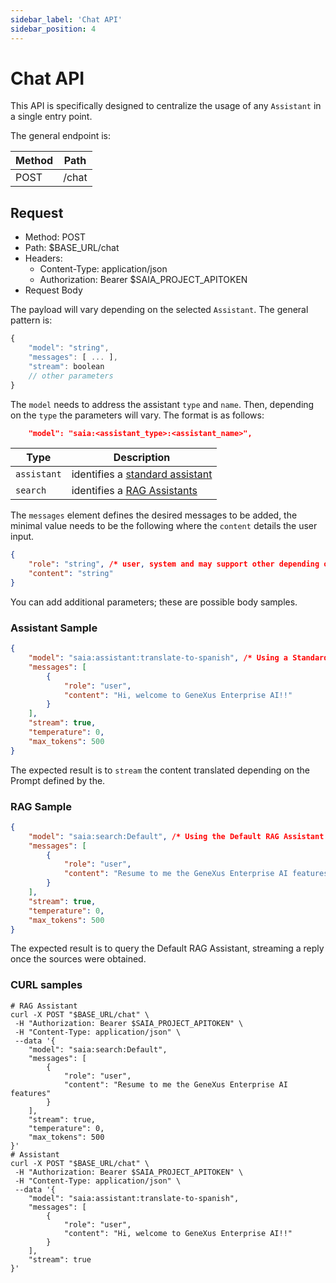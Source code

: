 ```yaml
---
sidebar_label: 'Chat API'
sidebar_position: 4
---
```


# Chat API

This API is specifically designed to centralize the usage of any `Assistant` in a single entry point.

The general endpoint is:

| Method | Path |
| --- | ---- |
| POST   | /chat |

## Request

- Method: POST
- Path: $BASE_URL/chat
- Headers:
  - Content-Type: application/json
  - Authorization: Bearer $SAIA_PROJECT_APITOKEN
- Request Body

The payload will vary depending on the selected `Assistant`. The general pattern is:

```javascript
{
    "model": "string",
    "messages": [ ... ],
    "stream": boolean
    // other parameters
}
```

The `model` needs to address the assistant `type` and `name`. Then, depending on the `type` the parameters will vary. The format is as follows:

```json
    "model": "saia:<assistant_type>:<assistant_name>",
```

| Type | Description |
| --- | --- |
| `assistant` | identifies a [standard assistant](./AssistantsAPI.md#genexus-enterprise-ai-assistant-api) |
| `search` | identifies a [RAG Assistants](../RAG/RAGAssistantsSection.md) |

The `messages` element defines the desired messages to be added, the minimal value needs to be the following where the `content` details the user input.

```json
{
    "role": "string", /* user, system and may support other depending on the selected model */
    "content": "string"
}
```

You can add additional parameters; these are possible body samples.

### Assistant Sample

```json
{
    "model": "saia:assistant:translate-to-spanish", /* Using a Standard Assistant named 'translate-to-spanish' */
    "messages": [
        {
            "role": "user",
            "content": "Hi, welcome to GeneXus Enterprise AI!!"
        }
    ],
    "stream": true,
    "temperature": 0,
    "max_tokens": 500
}
```

The expected result is to `stream` the content translated depending on the Prompt defined by the.

### RAG Sample

```json
{
    "model": "saia:search:Default", /* Using the Default RAG Assistant */
    "messages": [
        {
            "role": "user",
            "content": "Resume to me the GeneXus Enterprise AI features"
        }
    ],
    "stream": true,
    "temperature": 0,
    "max_tokens": 500
}
```

The expected result is to query the Default RAG Assistant, streaming a reply once the sources were obtained.

### CURL samples

```shell
# RAG Assistant
curl -X POST "$BASE_URL/chat" \
 -H "Authorization: Bearer $SAIA_PROJECT_APITOKEN" \
 -H "Content-Type: application/json" \
 --data '{
    "model": "saia:search:Default",
    "messages": [
        {
            "role": "user",
            "content": "Resume to me the GeneXus Enterprise AI features"
        }
    ],
    "stream": true,
    "temperature": 0,
    "max_tokens": 500
}'
# Assistant
curl -X POST "$BASE_URL/chat" \
 -H "Authorization: Bearer $SAIA_PROJECT_APITOKEN" \
 -H "Content-Type: application/json" \
 --data '{
    "model": "saia:assistant:translate-to-spanish",
    "messages": [
        {
            "role": "user",
            "content": "Hi, welcome to GeneXus Enterprise AI!!"
        }
    ],
    "stream": true
}'
```
